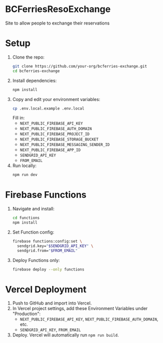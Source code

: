 # BCFerriesResoExchange
Site to allow people to exchange their reservations
# Setup

1. Clone the repo:
   ```bash
   git clone https://github.com/your-org/bcferries-exchange.git
   cd bcferries-exchange
   ```
2. Install dependencies:
   ```bash
   npm install
   ```
3. Copy and edit your environment variables:
   ```bash
   cp .env.local.example .env.local
   ```
   Fill in:
   - `NEXT_PUBLIC_FIREBASE_API_KEY`
   - `NEXT_PUBLIC_FIREBASE_AUTH_DOMAIN`
   - `NEXT_PUBLIC_FIREBASE_PROJECT_ID`
   - `NEXT_PUBLIC_FIREBASE_STORAGE_BUCKET`
   - `NEXT_PUBLIC_FIREBASE_MESSAGING_SENDER_ID`
   - `NEXT_PUBLIC_FIREBASE_APP_ID`
   - `SENDGRID_API_KEY`
   - `FROM_EMAIL`
4. Run locally:
   ```bash
   npm run dev
   ```

# Firebase Functions

1. Navigate and install:
   ```bash
   cd functions
   npm install
   ```
2. Set Function config:
   ```bash
   firebase functions:config:set \
     sendgrid.key="$SENDGRID_API_KEY" \
     sendgrid.from="$FROM_EMAIL"
   ```
3. Deploy Functions only:
   ```bash
   firebase deploy --only functions
   ```

# Vercel Deployment

1. Push to GitHub and import into Vercel.
2. In Vercel project settings, add these Environment Variables under "Production":
   - `NEXT_PUBLIC_FIREBASE_API_KEY`, `NEXT_PUBLIC_FIREBASE_AUTH_DOMAIN`, etc.
   - `SENDGRID_API_KEY`, `FROM_EMAIL`
3. Deploy. Vercel will automatically run `npm run build`.